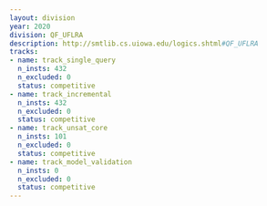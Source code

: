 ```yaml
---
layout: division
year: 2020
division: QF_UFLRA
description: http://smtlib.cs.uiowa.edu/logics.shtml#QF_UFLRA
tracks:
- name: track_single_query
  n_insts: 432
  n_excluded: 0
  status: competitive
- name: track_incremental
  n_insts: 432
  n_excluded: 0
  status: competitive
- name: track_unsat_core
  n_insts: 101
  n_excluded: 0
  status: competitive
- name: track_model_validation
  n_insts: 0
  n_excluded: 0
  status: competitive
---
```


